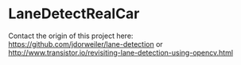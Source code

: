 # LaneDetectRealCar<br>
Contact the origin of this project here:<br>  https://github.com/jdorweiler/lane-detection or http://www.transistor.io/revisiting-lane-detection-using-opencv.html
